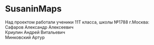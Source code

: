 # SusaninMaps
<p>Над проектом работали ученики 11Т класса, школы №1788 г.Москва:<br>
Сафаров Александр Алексеевич<br>
Криулин Андрей Витальевич<br>
Минковский Артур</p>
